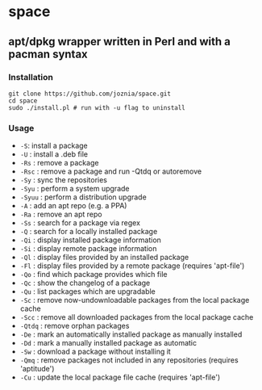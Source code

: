 # space
## apt/dpkg wrapper written in Perl and with a pacman syntax
### Installation
~~~
git clone https://github.com/joznia/space.git
cd space
sudo ./install.pl # run with -u flag to uninstall
~~~
### Usage
* `-S`: install a package
* `-U`     : install a .deb file
* `-Rs`    : remove a package
* `-Rsc`   : remove a package and run -Qtdq or autoremove
* `-Sy`    : sync the repositories
* `-Syu`   : perform a system upgrade
* `-Syuu`  : perform a distribution upgrade
* `-A`     : add an apt repo (e.g. a PPA)
* `-Ra`    : remove an apt repo
* `-Ss`    : search for a package via regex
* `-Q`     : search for a locally installed package
* `-Qi`    : display installed package information
* `-Si`    : display remote package information
* `-Ql`    : display files provided by an installed package
* `-Fl`    : display files provided by a remote package (requires 'apt-file')
* `-Qo`    : find which package provides which file
* `-Qc`    : show the changelog of a package
* `-Qu`    : list packages which are upgradable
* `-Sc`    : remove now-undownloadable packages from the local package cache
* `-Scc`   : remove all downloaded packages from the local package cache
* `-Qtdq`  : remove orphan packages
* `-De`    : mark an automatically installed package as manually installed
* `-Dd`    : mark a manually installed package as automatic
* `-Sw`    : download a package without installing it
* `-Qmq`   : remove packages not included in any repositories (requires 'aptitude')
* `-Cu`    : update the local package file cache (requires 'apt-file')


